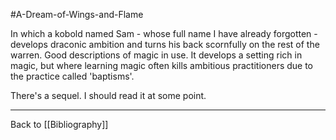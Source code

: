 #A-Dream-of-Wings-and-Flame

In which a kobold named Sam - whose full name I have already forgotten - develops draconic ambition and turns his back scornfully on the rest of the warren.  Good descriptions of magic in use.  It develops a setting rich in magic, but where learning magic often kills ambitious practitioners due to the practice called 'baptisms'.

There's a sequel.  I should read it at some point.

---
Back to [[Bibliography]]